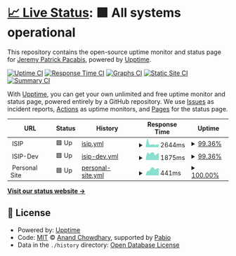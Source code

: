 # [📈 Live Status](https://status.pacabisjere.me): <!--live status--> **🟩 All systems operational**

This repository contains the open-source uptime monitor and status page for [Jeremy Patrick Pacabis](https://status.pacabisjere.me), powered by [Upptime](https://github.com/upptime/upptime).

[![Uptime CI](https://github.com/73R3WY/upptime-jer/workflows/Uptime%20CI/badge.svg)](https://github.com/73R3WY/upptime-jer/actions?query=workflow%3A%22Uptime+CI%22)
[![Response Time CI](https://github.com/73R3WY/upptime-jer/workflows/Response%20Time%20CI/badge.svg)](https://github.com/73R3WY/upptime-jer/actions?query=workflow%3A%22Response+Time+CI%22)
[![Graphs CI](https://github.com/73R3WY/upptime-jer/workflows/Graphs%20CI/badge.svg)](https://github.com/73R3WY/upptime-jer/actions?query=workflow%3A%22Graphs+CI%22)
[![Static Site CI](https://github.com/73R3WY/upptime-jer/workflows/Static%20Site%20CI/badge.svg)](https://github.com/73R3WY/upptime-jer/actions?query=workflow%3A%22Static+Site+CI%22)
[![Summary CI](https://github.com/73R3WY/upptime-jer/workflows/Summary%20CI/badge.svg)](https://github.com/73R3WY/upptime-jer/actions?query=workflow%3A%22Summary+CI%22)

With [Upptime](https://upptime.js.org), you can get your own unlimited and free uptime monitor and status page, powered entirely by a GitHub repository. We use [Issues](https://github.com/73R3WY/upptime-jer/issues) as incident reports, [Actions](https://github.com/73R3WY/upptime-jer/actions) as uptime monitors, and [Pages](https://status.pacabisjere.me) for the status page.

<!--start: status pages-->
<!-- This summary is generated by Upptime (https://github.com/upptime/upptime) -->
<!-- Do not edit this manually, your changes will be overwritten -->
<!-- prettier-ignore -->
| URL | Status | History | Response Time | Uptime |
| --- | ------ | ------- | ------------- | ------ |
| <img alt="" src="https://icons.duckduckgo.com/ip3/null.ico" height="13"> ISIP | 🟩 Up | [isip.yml](https://github.com/73R3WY/upptime-jer/commits/HEAD/history/isip.yml) | <details><summary><img alt="Response time graph" src="./graphs/isip/response-time-week.png" height="20"> 2644ms</summary><br><a href="https://status.pacabisjere.me/history/isip"><img alt="Response time 2482" src="https://img.shields.io/endpoint?url=https%3A%2F%2Fraw.githubusercontent.com%2F73R3WY%2Fupptime-jer%2FHEAD%2Fapi%2Fisip%2Fresponse-time.json"></a><br><a href="https://status.pacabisjere.me/history/isip"><img alt="24-hour response time 2025" src="https://img.shields.io/endpoint?url=https%3A%2F%2Fraw.githubusercontent.com%2F73R3WY%2Fupptime-jer%2FHEAD%2Fapi%2Fisip%2Fresponse-time-day.json"></a><br><a href="https://status.pacabisjere.me/history/isip"><img alt="7-day response time 2644" src="https://img.shields.io/endpoint?url=https%3A%2F%2Fraw.githubusercontent.com%2F73R3WY%2Fupptime-jer%2FHEAD%2Fapi%2Fisip%2Fresponse-time-week.json"></a><br><a href="https://status.pacabisjere.me/history/isip"><img alt="30-day response time 2127" src="https://img.shields.io/endpoint?url=https%3A%2F%2Fraw.githubusercontent.com%2F73R3WY%2Fupptime-jer%2FHEAD%2Fapi%2Fisip%2Fresponse-time-month.json"></a><br><a href="https://status.pacabisjere.me/history/isip"><img alt="1-year response time 2482" src="https://img.shields.io/endpoint?url=https%3A%2F%2Fraw.githubusercontent.com%2F73R3WY%2Fupptime-jer%2FHEAD%2Fapi%2Fisip%2Fresponse-time-year.json"></a></details> | <details><summary><a href="https://status.pacabisjere.me/history/isip">99.36%</a></summary><a href="https://status.pacabisjere.me/history/isip"><img alt="All-time uptime 97.74%" src="https://img.shields.io/endpoint?url=https%3A%2F%2Fraw.githubusercontent.com%2F73R3WY%2Fupptime-jer%2FHEAD%2Fapi%2Fisip%2Fuptime.json"></a><br><a href="https://status.pacabisjere.me/history/isip"><img alt="24-hour uptime 100.00%" src="https://img.shields.io/endpoint?url=https%3A%2F%2Fraw.githubusercontent.com%2F73R3WY%2Fupptime-jer%2FHEAD%2Fapi%2Fisip%2Fuptime-day.json"></a><br><a href="https://status.pacabisjere.me/history/isip"><img alt="7-day uptime 99.36%" src="https://img.shields.io/endpoint?url=https%3A%2F%2Fraw.githubusercontent.com%2F73R3WY%2Fupptime-jer%2FHEAD%2Fapi%2Fisip%2Fuptime-week.json"></a><br><a href="https://status.pacabisjere.me/history/isip"><img alt="30-day uptime 98.04%" src="https://img.shields.io/endpoint?url=https%3A%2F%2Fraw.githubusercontent.com%2F73R3WY%2Fupptime-jer%2FHEAD%2Fapi%2Fisip%2Fuptime-month.json"></a><br><a href="https://status.pacabisjere.me/history/isip"><img alt="1-year uptime 97.74%" src="https://img.shields.io/endpoint?url=https%3A%2F%2Fraw.githubusercontent.com%2F73R3WY%2Fupptime-jer%2FHEAD%2Fapi%2Fisip%2Fuptime-year.json"></a></details>
| <img alt="" src="https://icons.duckduckgo.com/ip3/null.ico" height="13"> ISIP-Dev | 🟩 Up | [isip-dev.yml](https://github.com/73R3WY/upptime-jer/commits/HEAD/history/isip-dev.yml) | <details><summary><img alt="Response time graph" src="./graphs/isip-dev/response-time-week.png" height="20"> 1875ms</summary><br><a href="https://status.pacabisjere.me/history/isip-dev"><img alt="Response time 2339" src="https://img.shields.io/endpoint?url=https%3A%2F%2Fraw.githubusercontent.com%2F73R3WY%2Fupptime-jer%2FHEAD%2Fapi%2Fisip-dev%2Fresponse-time.json"></a><br><a href="https://status.pacabisjere.me/history/isip-dev"><img alt="24-hour response time 1788" src="https://img.shields.io/endpoint?url=https%3A%2F%2Fraw.githubusercontent.com%2F73R3WY%2Fupptime-jer%2FHEAD%2Fapi%2Fisip-dev%2Fresponse-time-day.json"></a><br><a href="https://status.pacabisjere.me/history/isip-dev"><img alt="7-day response time 1875" src="https://img.shields.io/endpoint?url=https%3A%2F%2Fraw.githubusercontent.com%2F73R3WY%2Fupptime-jer%2FHEAD%2Fapi%2Fisip-dev%2Fresponse-time-week.json"></a><br><a href="https://status.pacabisjere.me/history/isip-dev"><img alt="30-day response time 1947" src="https://img.shields.io/endpoint?url=https%3A%2F%2Fraw.githubusercontent.com%2F73R3WY%2Fupptime-jer%2FHEAD%2Fapi%2Fisip-dev%2Fresponse-time-month.json"></a><br><a href="https://status.pacabisjere.me/history/isip-dev"><img alt="1-year response time 2339" src="https://img.shields.io/endpoint?url=https%3A%2F%2Fraw.githubusercontent.com%2F73R3WY%2Fupptime-jer%2FHEAD%2Fapi%2Fisip-dev%2Fresponse-time-year.json"></a></details> | <details><summary><a href="https://status.pacabisjere.me/history/isip-dev">99.36%</a></summary><a href="https://status.pacabisjere.me/history/isip-dev"><img alt="All-time uptime 97.81%" src="https://img.shields.io/endpoint?url=https%3A%2F%2Fraw.githubusercontent.com%2F73R3WY%2Fupptime-jer%2FHEAD%2Fapi%2Fisip-dev%2Fuptime.json"></a><br><a href="https://status.pacabisjere.me/history/isip-dev"><img alt="24-hour uptime 100.00%" src="https://img.shields.io/endpoint?url=https%3A%2F%2Fraw.githubusercontent.com%2F73R3WY%2Fupptime-jer%2FHEAD%2Fapi%2Fisip-dev%2Fuptime-day.json"></a><br><a href="https://status.pacabisjere.me/history/isip-dev"><img alt="7-day uptime 99.36%" src="https://img.shields.io/endpoint?url=https%3A%2F%2Fraw.githubusercontent.com%2F73R3WY%2Fupptime-jer%2FHEAD%2Fapi%2Fisip-dev%2Fuptime-week.json"></a><br><a href="https://status.pacabisjere.me/history/isip-dev"><img alt="30-day uptime 98.13%" src="https://img.shields.io/endpoint?url=https%3A%2F%2Fraw.githubusercontent.com%2F73R3WY%2Fupptime-jer%2FHEAD%2Fapi%2Fisip-dev%2Fuptime-month.json"></a><br><a href="https://status.pacabisjere.me/history/isip-dev"><img alt="1-year uptime 97.81%" src="https://img.shields.io/endpoint?url=https%3A%2F%2Fraw.githubusercontent.com%2F73R3WY%2Fupptime-jer%2FHEAD%2Fapi%2Fisip-dev%2Fuptime-year.json"></a></details>
| <img alt="" src="https://icons.duckduckgo.com/ip3/null.ico" height="13"> Personal Site | 🟩 Up | [personal-site.yml](https://github.com/73R3WY/upptime-jer/commits/HEAD/history/personal-site.yml) | <details><summary><img alt="Response time graph" src="./graphs/personal-site/response-time-week.png" height="20"> 441ms</summary><br><a href="https://status.pacabisjere.me/history/personal-site"><img alt="Response time 442" src="https://img.shields.io/endpoint?url=https%3A%2F%2Fraw.githubusercontent.com%2F73R3WY%2Fupptime-jer%2FHEAD%2Fapi%2Fpersonal-site%2Fresponse-time.json"></a><br><a href="https://status.pacabisjere.me/history/personal-site"><img alt="24-hour response time 379" src="https://img.shields.io/endpoint?url=https%3A%2F%2Fraw.githubusercontent.com%2F73R3WY%2Fupptime-jer%2FHEAD%2Fapi%2Fpersonal-site%2Fresponse-time-day.json"></a><br><a href="https://status.pacabisjere.me/history/personal-site"><img alt="7-day response time 441" src="https://img.shields.io/endpoint?url=https%3A%2F%2Fraw.githubusercontent.com%2F73R3WY%2Fupptime-jer%2FHEAD%2Fapi%2Fpersonal-site%2Fresponse-time-week.json"></a><br><a href="https://status.pacabisjere.me/history/personal-site"><img alt="30-day response time 487" src="https://img.shields.io/endpoint?url=https%3A%2F%2Fraw.githubusercontent.com%2F73R3WY%2Fupptime-jer%2FHEAD%2Fapi%2Fpersonal-site%2Fresponse-time-month.json"></a><br><a href="https://status.pacabisjere.me/history/personal-site"><img alt="1-year response time 442" src="https://img.shields.io/endpoint?url=https%3A%2F%2Fraw.githubusercontent.com%2F73R3WY%2Fupptime-jer%2FHEAD%2Fapi%2Fpersonal-site%2Fresponse-time-year.json"></a></details> | <details><summary><a href="https://status.pacabisjere.me/history/personal-site">100.00%</a></summary><a href="https://status.pacabisjere.me/history/personal-site"><img alt="All-time uptime 99.95%" src="https://img.shields.io/endpoint?url=https%3A%2F%2Fraw.githubusercontent.com%2F73R3WY%2Fupptime-jer%2FHEAD%2Fapi%2Fpersonal-site%2Fuptime.json"></a><br><a href="https://status.pacabisjere.me/history/personal-site"><img alt="24-hour uptime 100.00%" src="https://img.shields.io/endpoint?url=https%3A%2F%2Fraw.githubusercontent.com%2F73R3WY%2Fupptime-jer%2FHEAD%2Fapi%2Fpersonal-site%2Fuptime-day.json"></a><br><a href="https://status.pacabisjere.me/history/personal-site"><img alt="7-day uptime 100.00%" src="https://img.shields.io/endpoint?url=https%3A%2F%2Fraw.githubusercontent.com%2F73R3WY%2Fupptime-jer%2FHEAD%2Fapi%2Fpersonal-site%2Fuptime-week.json"></a><br><a href="https://status.pacabisjere.me/history/personal-site"><img alt="30-day uptime 99.88%" src="https://img.shields.io/endpoint?url=https%3A%2F%2Fraw.githubusercontent.com%2F73R3WY%2Fupptime-jer%2FHEAD%2Fapi%2Fpersonal-site%2Fuptime-month.json"></a><br><a href="https://status.pacabisjere.me/history/personal-site"><img alt="1-year uptime 99.95%" src="https://img.shields.io/endpoint?url=https%3A%2F%2Fraw.githubusercontent.com%2F73R3WY%2Fupptime-jer%2FHEAD%2Fapi%2Fpersonal-site%2Fuptime-year.json"></a></details>

<!--end: status pages-->

[**Visit our status website →**](https://status.pacabisjere.me)

## 📄 License

- Powered by: [Upptime](https://github.com/upptime/upptime)
- Code: [MIT](./LICENSE) © [Anand Chowdhary](https://anandchowdhary.com), supported by [Pabio](https://pabio.com)
- Data in the `./history` directory: [Open Database License](https://opendatacommons.org/licenses/odbl/1-0/)
